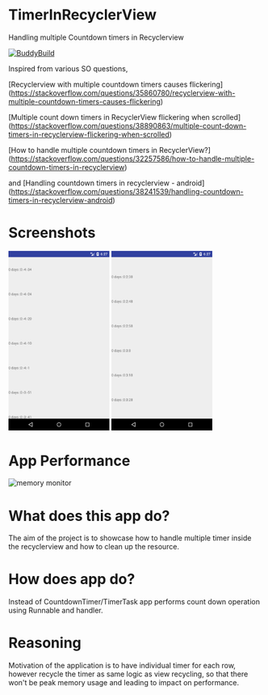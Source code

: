 # TimerInRecyclerView
Handling multiple Countdown timers in Recyclerview

[![BuddyBuild](https://dashboard.buddybuild.com/api/statusImage?appID=59adee69eb2c3f00012303f4&branch=master&build=latest)](https://dashboard.buddybuild.com/apps/59adee69eb2c3f00012303f4/build/latest?branch=master)

Inspired from various SO questions,

[Recyclerview with multiple countdown timers causes flickering] (https://stackoverflow.com/questions/35860780/recyclerview-with-multiple-countdown-timers-causes-flickering)

[Multiple count down timers in RecyclerView flickering when scrolled] (https://stackoverflow.com/questions/38890863/multiple-count-down-timers-in-recyclerview-flickering-when-scrolled)

[How to handle multiple countdown timers in RecyclerView?] (https://stackoverflow.com/questions/32257586/how-to-handle-multiple-countdown-timers-in-recyclerview)

and 
[Handling countdown timers in recyclerview - android] (https://stackoverflow.com/questions/38241539/handling-countdown-timers-in-recyclerview-android)


# Screenshots
<img src="art/device-2017-09-05-062715.png" alt="phone image" width="200px" />
<img src="art/device-2017-09-05-062727.png" alt="phone image" width="200px" />

# App Performance
<img src="art/Untitled.gif" alt="memory monitor" width="500px" />


# What does this app do?
The aim of the project is to showcase how to handle multiple timer inside the recyclerview and how to clean up the resource.

# How does app do?
Instead of CountdownTimer/TimerTask app performs count down operation using Runnable and handler.

# Reasoning
Motivation of the application is to have individual timer for each row, however recycle the timer as same logic as view recycling,
so that there won't be peak memory usage and leading to impact on performance. 

